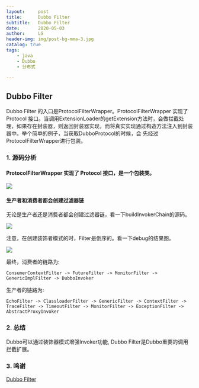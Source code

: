 ```yaml
---
layout:     post
title:      Dubbo Filter
subtitle:   Dubbo Filter
date:       2020-05-03
author:     LG
header-img: img/post-bg-mma-3.jpg
catalog: true
tags:
    - java
    - Dubbo
    - 分布式
    
---
```



## Dubbo Filter

Dubbo Filter 的入口是ProtocolFilterWrapper。ProtocolFilterWrapper 实现了 Protocol 接口。当调用ExtensionLoader的getExtension方法时，会做拦截处理，如果存在封装器，则返回封装器实现，而将真实实现通过构造方法注入到封装器中。举个简单的例子，当获取DubboProtocol的时候，会
先经过ProtocolFilterWrapper进行包装。


### 1. 源码分析

#### ProtocolFilterWrapper 实现了 Protocol 接口，是一个包装类。

![](https://tva1.sinaimg.cn/large/008i3skNgy1gq90j3xn1nj315a0gqq74.jpg)



#### 生产者和消费者都会创建过滤器链

无论是生产者还是消费者都会创建过滤器链，看一下buildInvokerChain的源码。

![](https://tva1.sinaimg.cn/large/008i3skNgy1gq90jh2xdzj30u01azkjl.jpg)

注意，在创建装饰者模式的时，Filter是倒序的。看一下debug的结果图。

![](https://tva1.sinaimg.cn/large/008i3skNgy1gq90k0p7irj31db0e1417.jpg)


最终，消费者的链路为:

	ConsumerContextFilter -> FutureFilter -> MonitorFilter -> GenericImplFilter -> DubboInvoker

生产者的链路为:

	EchoFilter -> ClassloaderFilter -> GenericFilter -> ContextFilter -> TraceFilter -> TimeoutFilter -> MonitorFilter -> ExceptionFilter -> AbstractProxyInvoker


### 2. 总结

Dubbo可以通过装饰器模式增强Invoker功能, Dubbo Filter是Dubbo重要的调用拦截扩展。


### 3. 鸣谢

[Dubbo Filter](https://jishuin.proginn.com/p/763bfbd54b0b)